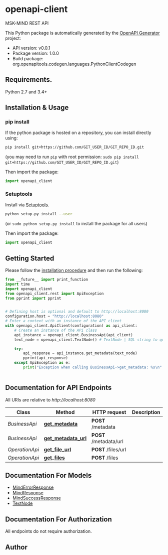 # openapi-client
MSK-MIND REST API

This Python package is automatically generated by the [OpenAPI Generator](https://openapi-generator.tech) project:

- API version: v0.0.1
- Package version: 1.0.0
- Build package: org.openapitools.codegen.languages.PythonClientCodegen

## Requirements.

Python 2.7 and 3.4+

## Installation & Usage
### pip install

If the python package is hosted on a repository, you can install directly using:

```sh
pip install git+https://github.com/GIT_USER_ID/GIT_REPO_ID.git
```
(you may need to run `pip` with root permission: `sudo pip install git+https://github.com/GIT_USER_ID/GIT_REPO_ID.git`)

Then import the package:
```python
import openapi_client
```

### Setuptools

Install via [Setuptools](http://pypi.python.org/pypi/setuptools).

```sh
python setup.py install --user
```
(or `sudo python setup.py install` to install the package for all users)

Then import the package:
```python
import openapi_client
```

## Getting Started

Please follow the [installation procedure](#installation--usage) and then run the following:

```python
from __future__ import print_function
import time
import openapi_client
from openapi_client.rest import ApiException
from pprint import pprint


# Defining host is optional and default to http://localhost:8080
configuration.host = "http://localhost:8080"
# Enter a context with an instance of the API client
with openapi_client.ApiClient(configuration) as api_client:
    # Create an instance of the API class
    api_instance = openapi_client.BusinessApi(api_client)
    text_node = openapi_client.TextNode() # TextNode | SQL string to query business data

    try:
        api_response = api_instance.get_metadata(text_node)
        pprint(api_response)
    except ApiException as e:
        print("Exception when calling BusinessApi->get_metadata: %s\n" % e)
    
```

## Documentation for API Endpoints

All URIs are relative to *http://localhost:8080*

Class | Method | HTTP request | Description
------------ | ------------- | ------------- | -------------
*BusinessApi* | [**get_metadata**](docs/BusinessApi.md#get_metadata) | **POST** /metadata | 
*BusinessApi* | [**get_metadata_url**](docs/BusinessApi.md#get_metadata_url) | **POST** /metadata/url | 
*OperationApi* | [**get_file_url**](docs/OperationApi.md#get_file_url) | **POST** /files/url | 
*OperationApi* | [**get_files**](docs/OperationApi.md#get_files) | **POST** /files | 


## Documentation For Models

 - [MindErrorResponse](docs/MindErrorResponse.md)
 - [MindResponse](docs/MindResponse.md)
 - [MindSuccessResponse](docs/MindSuccessResponse.md)
 - [TextNode](docs/TextNode.md)


## Documentation For Authorization

 All endpoints do not require authorization.

## Author




